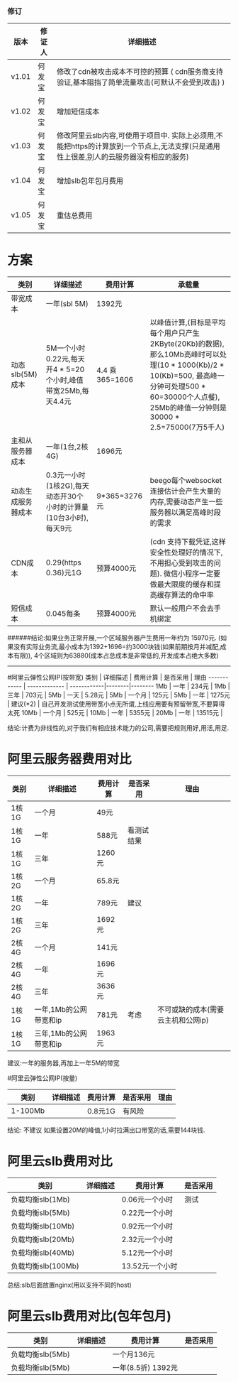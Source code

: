 ### 修订
版本 | 修证人|详细描述 |      
------------ | ------------|------
v1.01 | 何发宝|修改了cdn被攻击成本不可控的预算 ( cdn服务商支持验证,基本阻挡了简单流量攻击(可默认不会受到攻击) )   |   
v1.02 | 何发宝| 增加短信成本   |
v1.03 | 何发宝| 修改阿里云slb内容,可使用于项目中. 实际上必须用,不能把https的计算放到一个节点上,无法支撑(只是通用性上很差,别人的云服务器没有相应的服务)   |
v1.04 | 何发宝| 增加slb包年包月费用   |
v1.05 | 何发宝| 重估总费用   |





# 方案
类别 | 详细描述 |  费用计算    | 承载量 
------------ | ------------- | ------------|-------
带宽成本 | 一年(sbl 5M)  |  1392元 |  
动态slb(5M)成本 | 5M一个小时0.22元,每天开4 * 5=20个小时,峰值带宽25Mb,每天4.4元  |  4.4 乘 365=1606 |   以峰值计算,(目标是平均每个用户只产生 2KByte(20Kb)的数据),那么10Mb高峰时可以处理(10 * 1000(Kb)/2 * 10(Kb)=500, 最高峰一分钟可处理500 * 60=30000个人点餐),  25Mb的峰值一分钟则是30000 * 2.5=75000(7万5千人)
主和从服务器成本 | 一年(1台,2核4G)  |  1696元 |   
动态生成服务器成本 | 0.3元一小时(1核2G),每天动态开30个小时的计算量(10台3小时),每天9元  | 9*365=3276元  |   beego每个websocket连接估计会产生大量的内存,需要动态产生一些服务器以满足高峰时段的需求
CDN成本 | 0.29(https 0.36)元1G  | 预算4000元  | (cdn 支持下载凭证,这样安全性处理好的情况下,不用担心受到攻击的问题).  微信小程序一定要做最大限度的缓存和提高缓存算法的命中率
短信成本 | 0.045每条  | 预算4000元  |   默认一般用户不会去手机绑定


######结论:如果业务正常开展,一个区域服务器产生费用一年约为 15970元. (如果没有实际业务流,最小成本为1392+1696=约3000块钱(如果前期按月并减配,成本有限)), 4个区域则为63880(成本占总成本是非常低的,开发成本占绝大多数)


 -----


#阿里云弹性公网IP(按带宽)
类别 | 详细描述 |  费用计算    | 是否采用 | 理由
------------ | ------------- | ------------|--------|--------
1Mb | 一年  |  234元 | 
1Mb | 三年  |  703元 | 
5Mb | 一天  |  5.28元 | 
5Mb | 一个月  |  125元 | 
5Mb | 一年  |  1275元 | 建议(*2) | 自己开发测试使用带宽小点无所谓,上线应用要有预留带宽,不要算得太死 
10Mb | 一个月  |  525元 | 
10Mb | 一年  |  5355元 | 
20Mb | 一年  |  13515元 | 


结论:计费为非线性的,对于我们有相应技术能力的公司,需要把规则用好,用活,用足. 





# 阿里云服务器费用对比
类别 | 详细描述 |  费用计算    | 是否采用 | 理由
------------ | ------------- | ------------|--------|--------
1核1G | 一个月  |  49元 | 
1核1G | 一年  |  588元 |   看测试结果 | 
1核1G | 三年  |  1260元 |    | 
1核2G | 一个月  |  65.8元 | 
1核2G | 一年  |  789元 |   建议 |
1核2G | 三年  |  1692元 | 
2核4G | 一个月  | 141元 | 
2核4G | 一年  | 1696元 | 
2核4G | 三年  | 3636元 | 
1核1G | 一年,1Mb的公网带宽和ip  |  781元 | 考虑   | 不可或缺的成本(需要云主机和公网ip)
1核1G | 三年,1Mb的公网带宽和ip  |  1963元 |    | 

建议:一年的服务器,再加上一年5M的带宽



#阿里云弹性公网IP(按量)

类别 | 详细描述 |  费用计算    | 是否采用 | 理由
------------ | ------------- | ------------|--------|--------
1-100Mb |   | 0.8元1G | 有风险 |

结论: 不建议 如果设置20M的峰值,1小时拉满出口带宽的话,需要144块钱.




# 阿里云slb费用对比

类别 | 详细描述 |  费用计算    | 是否采用
------------ | ------------- | ------------|--------
负载均衡slb(1Mb) |   | 0.06元一个小时  | 测试
负载均衡slb(5Mb) |   | 0.22元一个小时  | 
负载均衡slb(10Mb) |   | 0.92元一个小时  |
负载均衡slb(20Mb) |   | 2.32元一个小时  |
负载均衡slb(40Mb) |   | 5.12元一个小时  |
负载均衡slb(100Mb) |   | 13.52元一个小时  |

总结:slb后面放置nginx(用以支持不同的host)



# 阿里云slb费用对比(包年包月)

类别 | 详细描述 |  费用计算    | 是否采用
------------ | ------------- | ------------|--------
负载均衡slb(5Mb) |   | 一个月136元  | 
负载均衡slb(5Mb) |   | 一年(8.5折) 1392元  | 


